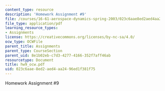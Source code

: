 ```yaml
---
content_type: resource
description: 'Homework Assignment #9'
file: /courses/16-61-aerospace-dynamics-spring-2003/023c6aae8ed2aed4aa2496ed1f381f75_hw9_ocw.pdf
file_type: application/pdf
learning_resource_types:
- Assignments
license: https://creativecommons.org/licenses/by-nc-sa/4.0/
ocw_type: OCWFile
parent_title: Assignments
parent_type: CourseSection
parent_uid: 8e1b02eb-c7d3-4277-4166-352f7aff46ab
resourcetype: Document
title: hw9_ocw.pdf
uid: 023c6aae-8ed2-aed4-aa24-96ed1f381f75
---
```

Homework Assignment #9
